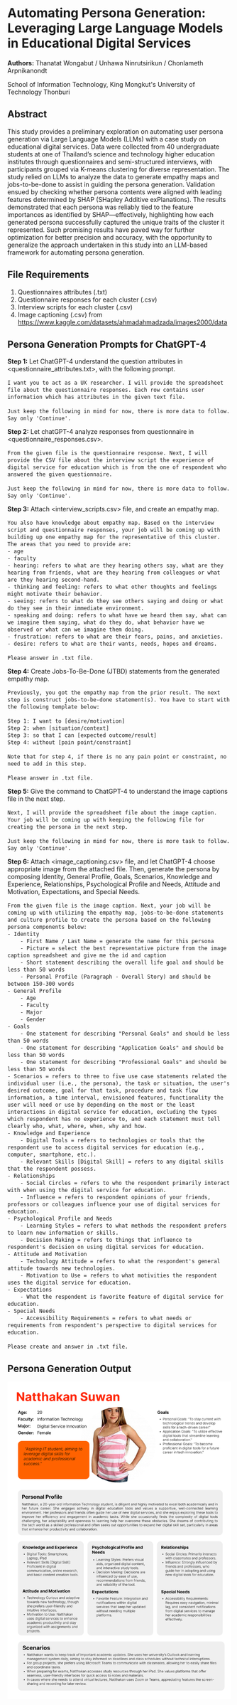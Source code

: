 # Automating Persona Generation: Leveraging Large Language Models in Educational Digital Services
**Authors:**  Thanatat Wongabut / Unhawa Ninrutsirikun / Chonlameth Arpnikanondt

School of Information Technology, King Mongkut's University of Technology Thonburi

## Abstract
This study provides a preliminary exploration on automating user persona generation via Large Language Models (LLMs) with a case study on educational digital services. Data were collected from 40 undergraduate students at one of Thailand’s science and technology higher education institutes through questionnaires and semi-structured interviews, with participants grouped via K-means clustering for diverse representation. The study relied on LLMs to analyze the data to generate empathy maps and jobs-to-be-done to assist in guiding the persona generation. Validation ensued by checking whether persona contents were aligned with leading features determined by SHAP (SHapley Additive exPlanations). The results demonstrated that each persona was reliably tied to the feature importances as identified by SHAP—effectively, highlighting how each generated persona successfully captured the unique traits of the cluster it represented. Such promising results have paved way for further optimization for better precision and accuracy, with the opportunity to generalize the approach undertaken in this study into an LLM-based framework for automating persona generation.

## File Requirements
1. Questionnaires attributes (.txt)
2. Questionnaire responses for each cluster (.csv)
3. Interview scripts for each cluster (.csv)
4. Image captioning (.csv) from https://www.kaggle.com/datasets/ahmadahmadzada/images2000/data

## Persona Generation Prompts for ChatGPT-4

**Step 1:** Let ChatGPT-4 understand the question attributes in <questionnaire_attributes.txt>, with the following prompt. 

```
I want you to act as a UX researcher. I will provide the spreadsheet file about the questionnaire responses. Each row contains user information which has attributes in the given text file.

Just keep the following in mind for now, there is more data to follow. Say only 'Continue'.
```

**Step 2:** Let chatGPT-4 analyze responses from questionnaire in <questionnaire_responses.csv>.
```
From the given file is the questionnaire response. Next, I will provide the CSV file about the interview script the experience of digital service for education which is from the one of respondent who answered the given questionnaire. 

Just keep the following in mind for now, there is more data to follow. Say only 'Continue'.
```

**Step 3:** Attach <interview_scripts.csv> file, and create an empathy map.
```
You also have knowledge about empathy map. Based on the interview script and questionnaire responses, your job will be coming up with building up one empathy map for the representative of this cluster. The areas that you need to provide are:
- age 
- faculty 
- hearing: refers to what are they hearing others say, what are they hearing from friends, what are they hearing from colleagues or what are they hearing second-hand. 
- thinking and feeling: refers to what other thoughts and feelings might motivate their behavior. 
- seeing: refers to what do they see others saying and doing or what do they see in their immediate environment. 
- speaking and doing: refers to what have we heard them say, what can we imagine them saying, what do they do, what behavior have we observed or what can we imagine them doing. 
- frustration: refers to what are their fears, pains, and anxieties.
- desire: refers to what are their wants, needs, hopes and dreams.

Please answer in .txt file.
```

**Step 4:** Create Jobs-To-Be-Done (JTBD) statements from the generated empathy map.
```
Previously, you got the empathy map from the prior result. The next step is construct jobs-to-be-done statement(s). You have to start with the following template below:

Step 1: I want to [desire/motivation]
Step 2: when [situation/context]
Step 3: so that I can [expected outcome/result]
Step 4: without [pain point/constraint]

Note that for step 4, if there is no any pain point or constraint, no need to add in this step.

Please answer in .txt file.
```
**Step 5:** Give the command to ChatGPT-4 to understand the image captions file in the next step.
```
Next, I will provide the spreadsheet file about the image caption. Your job will be coming up with keeping the following file for creating the persona in the next step.

Just keep the following in mind for now, there is more task to follow. Say only 'Continue'.
```

**Step 6:** Attach <image_captioning.csv> file, and let ChatGPT-4 choose appropriate image from the attached file. Then, generate the persona by composing Identity, General Profile, Goals, Scenarios, Knowledge and Experience, Relationships, Psychological Profile and Needs, Attitude and Motivation, Expectations, and Special Needs.
```
From the given file is the image caption. Next, your job will be coming up with utilizing the empathy map, jobs-to-be-done statements and culture profile to create the persona based on the following persona components below:
- Identity
	- First Name / Last Name = generate the name for this persona
	- Picture = select the best representative picture from the image caption spreadsheet and give me the id and caption
	- Short statement describing the overall life goal and should be less than 50 words
	- Personal Profile (Paragraph - Overall Story) and should be between 150-300 words
- General Profile
	- Age
	- Faculty
	- Major
	- Gender
- Goals
	- One statement for describing "Personal Goals" and should be less than 50 words
	- One statement for describing "Application Goals" and should be less than 50 words
	- One statement for describing "Professional Goals" and should be less than 50 words
- Scenarios = refers to three to five use case statements related the individual user (i.e., the persona), the task or situation, the user's desired outcome, goal for that task, procedure and task flow information, a time interval, envisioned features, functionality the user will need or use by depending on the most or the least interactions in digital service for education, excluding the types which respondent has no experience to, and each statement must tell clearly who, what, where, when, why and how.
- Knowledge and Experience
	- Digital Tools = refers to technologies or tools that the respondent use to access digital services for education (e.g., computer, smartphone, etc.).
	- Relevant Skills [Digital Skill] = refers to any digital skills that the respondent possess.
- Relationships
	- Social Circles = refers to who the respondent primarily interact with when using the digital service for education.
	- Influence = refers to respondent opinions of your friends, professors or colleagues influence your use of digital services for education.
- Psychological Profile and Needs
	- Learning Styles = refers to what methods the respondent prefers to learn new information or skills.
	- Decision Making = refers to things that influence to respondent's decision on using digital services for education. 
- Attitude and Motivation
	- Technology Attitude = refers to what the respondent's general attitude towards new technologies. 
	- Motivation to Use = refers to what motivities the respondent uses the digital service for education.
- Expectations
	- What the respondent is favorite feature of digital service for education.
- Special Needs
	- Accessibility Requirements = refers to what needs or requirements from respondent's perspective to digital services for education.

Please create and answer in .txt file.
```
## Persona Generation Output
![Alt text](https://github.com/thanatat-wong/apg-with-llms/blob/main/generated-persona.png?raw=true)

